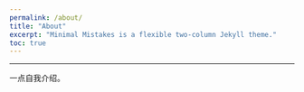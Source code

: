 ```yaml
---
permalink: /about/
title: "About"
excerpt: "Minimal Mistakes is a flexible two-column Jekyll theme."
toc: true
---
```

<!--
 * @Date: 2020-10-15 08:52:41
 * @LastEditTime: 2020-10-15 09:06:55
 * @LastEditors: Li Xiang
 * @Description: 
 * @FilePath: /notlixiang.github.io/_pages/about.md
-->

---

一点自我介绍。
